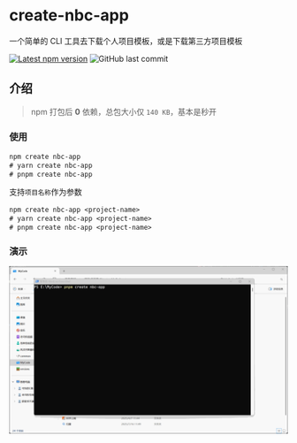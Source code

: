# create-nbc-app

一个简单的 CLI 工具去下载个人项目模板，或是下载第三方项目模板

[![Latest npm version](https://img.shields.io/npm/v/create-nbc-app.svg)](https://www.npmjs.com/package/create-nbc-app)
![GitHub last commit](https://img.shields.io/github/last-commit/NiButCrazy/create-nbc-app?label=%E4%B8%8A%E6%AC%A1%E6%8F%90%E4%BA%A4)

## 介绍

> npm 打包后 **0** 依赖，总包大小仅 `140 KB`，基本是秒开

### 使用

```shell
npm create nbc-app
# yarn create nbc-app
# pnpm create nbc-app
```

支持`项目名称`作为参数

```shell
npm create nbc-app <project-name>
# yarn create nbc-app <project-name>
# pnpm create nbc-app <project-name>
```

### 演示

![演示动图](https://github.com/NiButCrazy/create-nbc-app/blob/master/public/snap/p1.gif)
